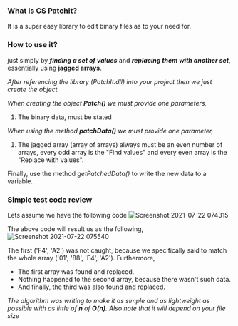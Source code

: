 ### What is CS PatchIt?
It is a super easy library to edit binary files as to your need for.

### How to use it?
just simply by **_finding a set of values_** and **_replacing them with another set_**, essentially using **jagged arrays**.

_After referencing the library (PatchIt.dll) into your project then we just create the object._

_When creating the object **Patch()** we must provide one parameters,_
1. The binary data, must be stated

_When using the method **patchData()** we must provide one parameter,_
1. The jagged array (array of arrays) always must be an even number of arrays, every odd array is the "Find values" and every even array is the "Replace with values".

Finally, use the method _getPatchedData()_ to write the new data to a variable.

### Simple test code review
Lets assume we have the following code
![Screenshot 2021-07-22 074315](https://user-images.githubusercontent.com/19475395/126592184-e920d846-53ea-4fa8-aa31-bc7022b944a5.png)


The above code will result us as the following,
![Screenshot 2021-07-22 075540](https://user-images.githubusercontent.com/19475395/126592087-5d941060-6739-435c-ba34-43985b58514d.png)


The first ('F4', 'A2') was not caught, because we specifically said to match the whole array ('01', '88', 'F4', 'A2').
Furthermore,
- The first array was found and replaced.
- Nothing happened to the second array, because there wasn't such data.
- And finally, the third was also found and replaced.

_The algorithm was writing to make it as simple and as lightweight as possible with as little of **n** of **O(n)**. Also note that it will depend on your file size_
